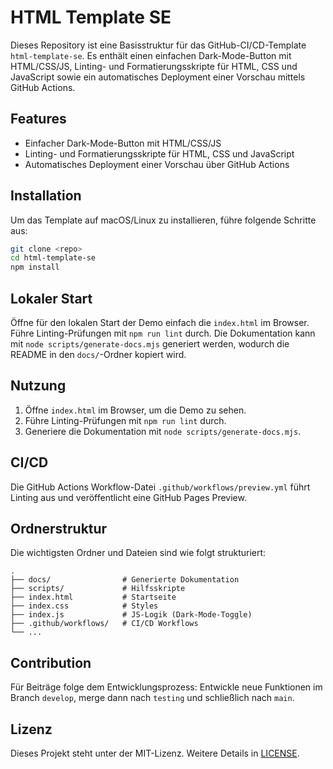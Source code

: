 # HTML Template SE

Dieses Repository ist eine Basisstruktur für das GitHub-CI/CD-Template `html-template-se`. Es enthält einen einfachen Dark-Mode-Button mit HTML/CSS/JS, Linting- und Formatierungsskripte für HTML, CSS und JavaScript sowie ein automatisches Deployment einer Vorschau mittels GitHub Actions.

## Features

- Einfacher Dark-Mode-Button mit HTML/CSS/JS
- Linting- und Formatierungsskripte für HTML, CSS und JavaScript
- Automatisches Deployment einer Vorschau über GitHub Actions

## Installation

Um das Template auf macOS/Linux zu installieren, führe folgende Schritte aus:

```bash
git clone <repo>
cd html-template-se
npm install
```

## Lokaler Start

Öffne für den lokalen Start der Demo einfach die `index.html` im Browser. Führe Linting-Prüfungen mit `npm run lint` durch. Die Dokumentation kann mit `node scripts/generate-docs.mjs` generiert werden, wodurch die README in den `docs/`-Ordner kopiert wird.

## Nutzung

1. Öffne `index.html` im Browser, um die Demo zu sehen.
2. Führe Linting-Prüfungen mit `npm run lint` durch.
3. Generiere die Dokumentation mit `node scripts/generate-docs.mjs`.

## CI/CD

Die GitHub Actions Workflow-Datei `.github/workflows/preview.yml` führt Linting aus und veröffentlicht eine GitHub Pages Preview.

## Ordnerstruktur

Die wichtigsten Ordner und Dateien sind wie folgt strukturiert:

```
.
├── docs/                # Generierte Dokumentation
├── scripts/             # Hilfsskripte
├── index.html           # Startseite
├── index.css            # Styles
├── index.js             # JS-Logik (Dark-Mode-Toggle)
├── .github/workflows/   # CI/CD Workflows
└── ...
```

## Contribution

Für Beiträge folge dem Entwicklungsprozess: Entwickle neue Funktionen im Branch `develop`, merge dann nach `testing` und schließlich nach `main`.

## Lizenz

Dieses Projekt steht unter der MIT-Lizenz. Weitere Details in [LICENSE](LICENSE).
